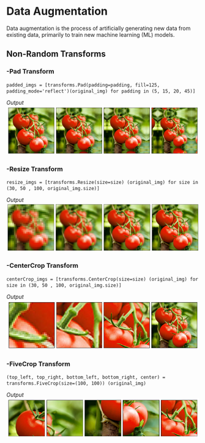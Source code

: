 # Data Augmentation 

Data augmentation is the process of artificially generating new data from existing data, primarily to train new machine learning (ML) models.


## Non-Random Transforms

### -Pad Transform
```
padded_imgs = [transforms.Pad(padding=padding, fill=125, padding_mode='reflect')(original_img) for padding in (5, 15, 20, 45)]
```
_Output_
![Sample Image](Non-Random_Transformstemp/output-figures/Pad.png)

### -Resize Transform
```
resize_imgs = [transforms.Resize(size=size) (original_img) for size in (30, 50 , 100, original_img.size)]
```
_Output_
![Sample Image](Non-Random_Transformstemp/output-figures/Resize.png)

### -CenterCrop Transform
```
centerCrop_imgs = [transforms.CenterCrop(size=size) (original_img) for size in (30, 50 , 100, original_img.size)]
```
_Output_
![Sample Image](Non-Random_Transformstemp/output-figures/CenterCrop.png)

### -FiveCrop Transform
```
(top_left, top_right, bottom_left, bottom_right, center) = transforms.FiveCrop(size=(100, 100)) (original_img)
```
_Output_
![Sample Image](Non-Random_Transformstemp/output-figures/FiveCrop.png)

